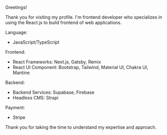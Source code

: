 Greetings!

Thank you for visiting my profile. I'm frontend developer who specializes in using the React.js to build frontend of web applications.

Language:
* JavaScript/TypeScript

Frontend:
* React Frameworks: Next.js, Gatsby, Remix
* React UI Component: Bootstrap, Tailwind, Material UI, Chakra UI, Mantine

Backend:
* Backend Services: Supabase, Firebase
* Headless CMS: Strapi 

Payment: 
* Stripe

Thank you for taking the time to understand my expertise and approach.
